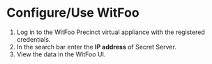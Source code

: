 [title]: # (Configure WitFoo)
[tags]: # (witfoo,introduction)
[priority]: # (2)
# Configure/Use WitFoo

1. Log in to the WitFoo Precinct virtual appliance with the registered credentials.
1. In the search bar enter the __IP address__ of Secret Server.
1. View the data in the WitFoo UI.
